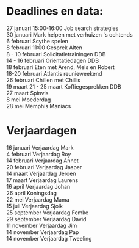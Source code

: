 # Deadlines en data:
27 januari 15:00-16:00 Job search strategies \
30 januari Mark helpen met verhuizen 's ochtends \
6 februari Scythe spelen \
8 februari 11:00 Gesprek Alten \
8 - 10 februari Solicitatietrainingen DDB \
14 - 16 februari Orientatiedagen DDB \
18 februari Eten met Arend, Mels en Robert \
18-20 februari Atlantis reunieweekend \
26 februari Chillen met Chillis \
19 maart 
21 - 25 maart Koffiegesprekken DDB \
27 maart Spinvis \
8 mei Moederdag \
28 mei Memphis Maniacs 


# Verjaardagen
16 januari Verjaardag Mark \
4  februari Verjaardag Roy \
14 februari Verjaardag Annet \
20 februari Verjaardag Jasper \
14 maart Verjaardag Jeroen \
17 maart Verjaardag Laurens \
16 april Verjaardag Johan \
26 april Koningsdag \
22 mei Verjaardag Mama \
15 juli Verjaardag Sjolk \
25 september Verjaardag Femke \
29 september Verjaardag David \
11 november Verjaardag Jim \
14 november Verjaardag Pap \
14 november Verjaardag Tweeling
